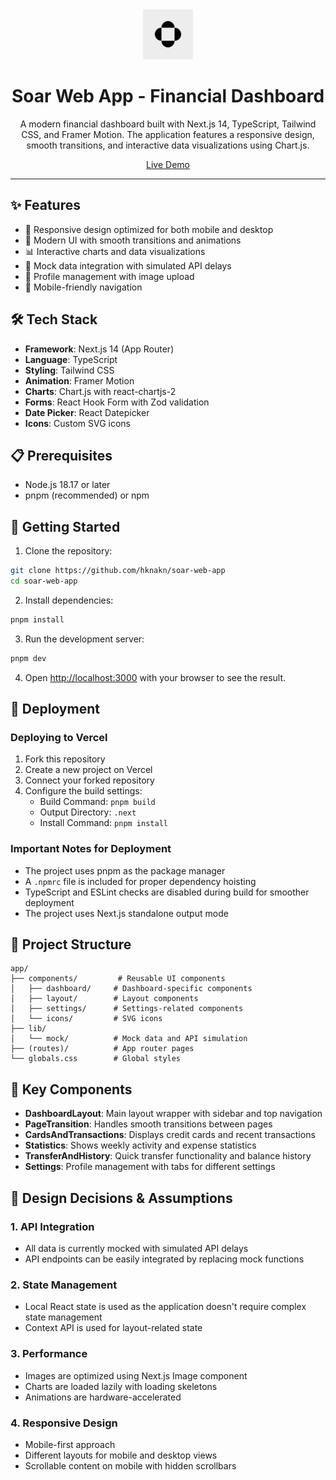 <div align="center">
  <img src="public/soar-logo.png" alt="Soar Logo" width="80" height="80" />

  # Soar Web App - Financial Dashboard

  A modern financial dashboard built with Next.js 14, TypeScript, Tailwind CSS, and Framer Motion. The application features a responsive design, smooth transitions, and interactive data visualizations using Chart.js.

  [Live Demo](https://soar-web-app.vercel.app)
</div>

---

## ✨ Features

- 📱 Responsive design optimized for both mobile and desktop
- 🎨 Modern UI with smooth transitions and animations
- 📊 Interactive charts and data visualizations
- 🔄 Mock data integration with simulated API delays
- 👤 Profile management with image upload
- 📱 Mobile-friendly navigation

## 🛠 Tech Stack

- **Framework**: Next.js 14 (App Router)
- **Language**: TypeScript
- **Styling**: Tailwind CSS
- **Animation**: Framer Motion
- **Charts**: Chart.js with react-chartjs-2
- **Forms**: React Hook Form with Zod validation
- **Date Picker**: React Datepicker
- **Icons**: Custom SVG icons

## 📋 Prerequisites

- Node.js 18.17 or later
- pnpm (recommended) or npm

## 🚀 Getting Started

1. Clone the repository:

```bash
git clone https://github.com/hknakn/soar-web-app
cd soar-web-app
```

2. Install dependencies:

```bash
pnpm install
```

3. Run the development server:

```bash
pnpm dev
```

4. Open [http://localhost:3000](http://localhost:3000) with your browser to see the result.

## 📁 Deployment

### Deploying to Vercel

1. Fork this repository
2. Create a new project on Vercel
3. Connect your forked repository
4. Configure the build settings:
   - Build Command: `pnpm build`
   - Output Directory: `.next`
   - Install Command: `pnpm install`

### Important Notes for Deployment

- The project uses pnpm as the package manager
- A `.npmrc` file is included for proper dependency hoisting
- TypeScript and ESLint checks are disabled during build for smoother deployment
- The project uses Next.js standalone output mode

## 📁 Project Structure

```
app/
├── components/         # Reusable UI components
│   ├── dashboard/     # Dashboard-specific components
│   ├── layout/        # Layout components
│   ├── settings/      # Settings-related components
│   └── icons/         # SVG icons
├── lib/
│   └── mock/          # Mock data and API simulation
├── (routes)/          # App router pages
└── globals.css        # Global styles
```

## 🧩 Key Components

- **DashboardLayout**: Main layout wrapper with sidebar and top navigation
- **PageTransition**: Handles smooth transitions between pages
- **CardsAndTransactions**: Displays credit cards and recent transactions
- **Statistics**: Shows weekly activity and expense statistics
- **TransferAndHistory**: Quick transfer functionality and balance history
- **Settings**: Profile management with tabs for different settings

## 🤔 Design Decisions & Assumptions

### 1. API Integration

- All data is currently mocked with simulated API delays
- API endpoints can be easily integrated by replacing mock functions

### 2. State Management

- Local React state is used as the application doesn't require complex state management
- Context API is used for layout-related state

### 3. Performance

- Images are optimized using Next.js Image component
- Charts are loaded lazily with loading skeletons
- Animations are hardware-accelerated

### 4. Responsive Design
- Mobile-first approach
- Different layouts for mobile and desktop views
- Scrollable content on mobile with hidden scrollbars
